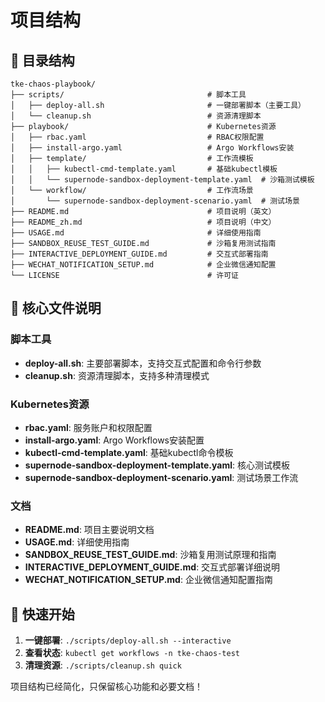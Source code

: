 # 项目结构

## 📁 目录结构

```
tke-chaos-playbook/
├── scripts/                                # 脚本工具
│   ├── deploy-all.sh                       # 一键部署脚本（主要工具）
│   └── cleanup.sh                          # 资源清理脚本
├── playbook/                               # Kubernetes资源
│   ├── rbac.yaml                           # RBAC权限配置
│   ├── install-argo.yaml                   # Argo Workflows安装
│   ├── template/                           # 工作流模板
│   │   ├── kubectl-cmd-template.yaml       # 基础kubectl模板
│   │   └── supernode-sandbox-deployment-template.yaml  # 沙箱测试模板
│   └── workflow/                           # 工作流场景
│       └── supernode-sandbox-deployment-scenario.yaml  # 测试场景
├── README.md                               # 项目说明（英文）
├── README_zh.md                            # 项目说明（中文）
├── USAGE.md                                # 详细使用指南
├── SANDBOX_REUSE_TEST_GUIDE.md             # 沙箱复用测试指南
├── INTERACTIVE_DEPLOYMENT_GUIDE.md         # 交互式部署指南
├── WECHAT_NOTIFICATION_SETUP.md            # 企业微信通知配置
└── LICENSE                                 # 许可证
```

## 🎯 核心文件说明

### 脚本工具
- **deploy-all.sh**: 主要部署脚本，支持交互式配置和命令行参数
- **cleanup.sh**: 资源清理脚本，支持多种清理模式

### Kubernetes资源
- **rbac.yaml**: 服务账户和权限配置
- **install-argo.yaml**: Argo Workflows安装配置
- **kubectl-cmd-template.yaml**: 基础kubectl命令模板
- **supernode-sandbox-deployment-template.yaml**: 核心测试模板
- **supernode-sandbox-deployment-scenario.yaml**: 测试场景工作流

### 文档
- **README.md**: 项目主要说明文档
- **USAGE.md**: 详细使用指南
- **SANDBOX_REUSE_TEST_GUIDE.md**: 沙箱复用测试原理和指南
- **INTERACTIVE_DEPLOYMENT_GUIDE.md**: 交互式部署详细说明
- **WECHAT_NOTIFICATION_SETUP.md**: 企业微信通知配置指南

## 🚀 快速开始

1. **一键部署**: `./scripts/deploy-all.sh --interactive`
2. **查看状态**: `kubectl get workflows -n tke-chaos-test`
3. **清理资源**: `./scripts/cleanup.sh quick`

项目结构已经简化，只保留核心功能和必要文档！